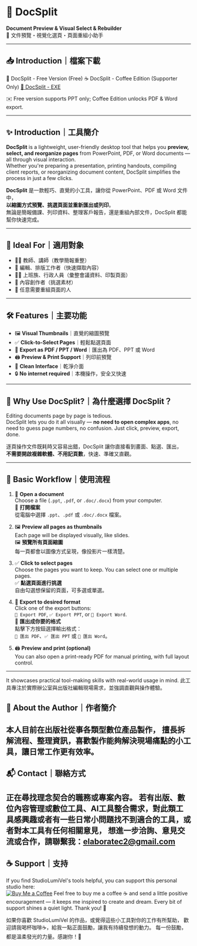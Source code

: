 # 📂 DocSplit

**Document Preview & Visual Select & Rebuilder**  
📄 文件預覽・視覺化選頁・頁面重組小助手

---
## 📥 Introduction｜檔案下載
🔹 DocSplit - Free Version (Free)
☕️ DocSplit - Coffee Edition (Supporter Only)
[🔹 DocSplit - EXE](https://e.pcloud.link/publink/show?code=XZBotqZRxE49J8VM2m1nGM14F87fHRQoEtk)


✉️ Free version supports PPT only; Coffee Edition unlocks PDF & Word export.

---
## ✨ Introduction｜工具簡介

**DocSplit** is a lightweight, user-friendly desktop tool that helps you **preview, select, and reorganize pages** from PowerPoint, PDF, or Word documents — all through visual interaction.  
Whether you're preparing a presentation, printing handouts, compiling client reports, or reorganizing document content, DocSplit simplifies the process in just a few clicks.

**DocSplit** 是一款輕巧、直覺的小工具，讓你從 PowerPoint、PDF 或 Word 文件中，  
**以縮圖方式預覽、挑選頁面並重新匯出或列印**。  
無論是簡報備課、列印資料、整理客戶報告，還是重組內部文件，DocSplit 都能幫你快速完成。

---

## 🧩 Ideal For｜適用對象

- 👩‍🏫 教師、講師（教學簡報重整）
- 📝 編輯、排版工作者（快速擷取內容）
- 🧑‍💻 上班族、行政人員（彙整會議資料、印製頁面）
- 🎨 內容創作者（挑選素材）
- 🧠 任意需要重組頁面的人

---

## 🛠 Features｜主要功能

- 🖼 **Visual Thumbnails**｜直覺的縮圖預覽  
- ✅ **Click-to-Select Pages**｜輕鬆點選頁面  
- 📄 **Export as PDF / PPT / Word**｜匯出為 PDF、PPT 或 Word  
- 🖨️ **Preview & Print Support**｜列印前預覽 
- 🧠 **Clean Interface**｜乾淨介面
- 🔒 **No internet required**｜本機操作，安全又快速

---

## 💬 Why Use DocSplit?｜為什麼選擇 DocSplit？

Editing documents page by page is tedious.  
DocSplit lets you do it all visually — **no need to open complex apps**, no need to guess page numbers, no confusion. Just click, preview, export, done.

逐頁操作文件既耗時又容易出錯，DocSplit 讓你直接看到畫面、點選、匯出，  
**不需要開啟複雜軟體、不用記頁數**，快速、準確又直觀。

---

## 📎 Basic Workflow｜使用流程

1. 📂 **Open a document**  
   Choose a file (`.ppt`, `.pdf`, or `.doc/.docx`) from your computer.  
   📂 **打開檔案**  
   從電腦中選擇 `.ppt`、`.pdf` 或 `.doc/.docx` 檔案。

2. 🖼 **Preview all pages as thumbnails**  
   Each page will be displayed visually, like slides.  
   🖼 **預覽所有頁面縮圖**  
   每一頁都會以圖像方式呈現，像投影片一樣清楚。

3. ✅ **Click to select pages**  
   Choose the pages you want to keep. You can select one or multiple pages.  
   ✅ **點選頁面進行挑選**  
   自由勾選想保留的頁面，可多選或單選。

4. 📄 **Export to desired format**  
   Click one of the export buttons:  
   `📄 Export PDF`, `✅ Export PPT`, or `📝 Export Word`.  
   📄 **匯出成你要的格式**  
   點擊下方按鈕選擇輸出格式：  
   `📄 匯出 PDF`、`✅ 匯出 PPT` 或 `📝 匯出 Word`。

5. 🖨️ **Preview and print (optional)**  
   You can also open a print-ready PDF for manual printing, with full layout control.  
---

It showcases practical tool-making skills with real-world usage in mind.
此工具專注於實際辦公室與出版社編輯現場需求，並強調直觀與操作體驗。

## 🙋 About the Author｜作者簡介
   本人目前在出版社從事各類型數位產品製作，
   擅長拆解流程、整理資訊，喜歡製作能夠解決現場痛點的小工具，讓日常工作更有效率。
---
## 📬 Contact｜聯絡方式
   正在尋找理念契合的職務或專案內容。
   若有出版、數位內容管理或數位工具、AI工具整合需求，對此類工具感興趣或者有一些日常小問題找不到適合的工具，或者對本工具有任何相關意見，
   想進一步洽詢、意見交流或合作，請聯繫我：elaboratec2@gmail.com
---
## ☕ Support｜支持

If you find StudioLumiVel's tools helpful, you can support this personal studio here:  
[![Buy Me a Coffee](https://img.shields.io/badge/Buy%20Me%20a%20Coffee-Support%20the%20Creator-yellow?logo=buy-me-a-coffee&logoColor=white)](https://buymeacoffee.com/studiolumivel)
Feel free to buy me a coffee ☕ and send a little positive encouragement — it keeps me inspired to create and dream.
Every bit of support shines a quiet light. Thank you! 🌿

如果你喜歡 StudioLumiVel 的作品，或覺得這些小工具對你的工作有所幫助，
歡迎請我喝杯咖啡☕，給我一點正面鼓勵，讓我有持續發想的動力。
每一份鼓勵，都是溫柔發光的力量。感謝你！🌿

